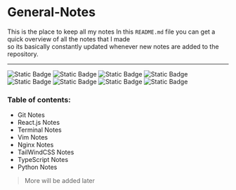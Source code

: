 # General-Notes
This is the place to keep all my notes
In this `README.md` file you can get a quick overview of all the notes that I made<br> so its basically constantly updated whenever new notes are added to the repository.

---

![Static Badge](https://img.shields.io/badge/Bash-194a04?logo=GNUbash)
![Static Badge](https://img.shields.io/badge/Vim-019733?logo=Vim)
![Static Badge](https://img.shields.io/badge/Nginx-009639?logo=nginx)
![Static Badge](https://img.shields.io/badge/TailwindCSS-blue?logo=tailwindcss)
![Static Badge](https://img.shields.io/badge/ReactJS-darkblue?logo=React)
![Static Badge](https://img.shields.io/badge/TypeScript-darkblue?logo=TypeScript)
![Static Badge](https://img.shields.io/badge/Python-darkblue?logo=Python)
![Static Badge](https://img.shields.io/badge/Git-ed7d68?logo=git)

### Table of contents:

-  Git Notes 
-  React.js Notes
-  Terminal Notes
-  Vim Notes 
-  Nginx Notes
-  TailWindCSS Notes
-  TypeScript Notes
-  Python Notes
  
> More will be added later


